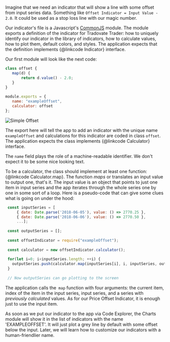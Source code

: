 Imagine that we need an indicator that will show a line with some offset from input series data. Something like `Offset Indicator = Input Value - 2.0`. It could be used as a stop loss line with our magic number.
 
Our indicator's file is a Javascript's [CommonJS](https://github.com/webpack/docs/wiki/commonjs) module. The module exports a definition of the indicator for Tradovate Trader: how to uniquely identify our indicator in the library of indicators, how to calculate values, how to plot them, default colors, and styles. The application expects that the definition implements {@linkcode Indicator} interface.
 
Our first module will look like the next code:
 
```javascript
class offset {
   map(d) {
       return d.value() - 2.0;
   }
}
 
module.exports = {
   name: "exampleOffset",
   calculator: offset
};
```
![Simple Offset](https://i.ibb.co/2Y7x5gm/Simple-Offset.png)
 
The export here will tell the app to add an indicator with the unique name `exampleOffset` and calculations for this indicator are coded in class `offset`. The application expects the class implements {@linkcode Calculator} interface.
 
 The `name` field plays the role of a machine-readable identifier. We don't expect it to be some nice looking text.
 
To be a calculator, the class should implement at least one function: {@linkcode Calculator.map}. The function _maps_ or translates an input value to output one, that's it. The input value is an object that points to just one item in input series and the app iterates through the whole series one by one in some sort of a loop. Here is a pseudo-code that can give some clues what is going on under the hood:
 
```javascript
 const inputSeries = [
     { date: Date.parse('2018-06-05'), value: () => 2770.25 },
     { date: Date.parse('2018-06-06'), value: () => 2770.50 },
     ...];
 
 const outputSeries = [];
 
 const offsetIndicator = require("exampleOffset");
 
 const calculator = new offsetIndicator.calculator();
 
 for(let i=0; i<inputSeries.length; ++i) {
   outputSeries.push(calculator.map(inputSeries[i], i, inputSeries, outputSeries))
 }
 
 // Now outputSeries can go plotting to the screen
```
 
 The application calls the` map` function with four arguments: the current item, index of the item in the input series, input series, and a series with _previously calculated_ values. As for our Price Offset Indicator, it is enough just to use the input item.
 
 As soon as we put our indicator to the app via Code Explorer, the Charts module will show it in the list of indicators with the name 'EXAMPLEOFFSET'. It will just plot a grey line by default with some offset below the input. Later, we will learn how to customize our indicators with a human-friendlier name.
